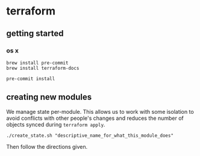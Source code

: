 # terraform

## getting started

### os x

```
brew install pre-commit
brew install terraform-docs

pre-commit install
```

## creating new modules

We manage state per-module. This allows us to work with some isolation to avoid
conflicts with other people's changes and reduces the number of objects synced
during `terraform apply`.

```
./create_state.sh "descriptive_name_for_what_this_module_does"
```

Then follow the directions given.
